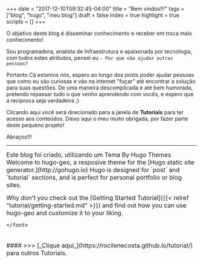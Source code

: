 +++
date = "2017-12-10T09:32:45-04:00"
title = "Bem vindos!!!"
tags = ["blog", "hugo", "meu blog"]
draft = false
index = true
highlight = true
scripts = []
+++


O objetivo deste blog é disseminar conhecimento e receber em troca mais conhecimento!

Sou programadora, analista de Infraestrutura e apaixonada por tecnologia, com todos estes atributos, pensei eu `- Por que não ajudar outras pessoas?` 

Portanto Cá estamos nós, espero ao longo dos posts poder ajudar pessoas que como eu são curiosas e vão na internet "fuçar" até encontrar a solução para suas questões. De uma maneira descomplicada e até bem humorada, pretendo repassar tudo o que venho aprendendo com vocês, e espero que a recíproca seja verdadeira ;)

Clicando aqui você será direcionado para a janela de __Tutoriais__ para ter acesso aos conteúdos. Deixo aqui o meu muito obrigada, por fazer parte deste pequeno projeto!


Abraços!!!

---------------------------------------------------------------------------------

<p>
    <font size="3">
    Este blog foi criado, utilizando um Tema By Hugo Themes
        <br>
Welcome to hugo-geo, a resposive theme for the [Hugo static site 	generator.](http://gohugo.io) Hugo is designed for `post` and `tutorial` sections, and is perfect for personal
portfolio or blog sites.

Why don't you check out the [Getting Started Tutorial]({{< relref "tutorial/getting-started.md" >}}) and find out how you can use hugo-geo and customize it to your liking.

    </font>
</p>

<br>
#### >>> [_Clique aqui_](https://rocilenecosta.github.io/tutorial/) para outros Tutoriais.
</br>



